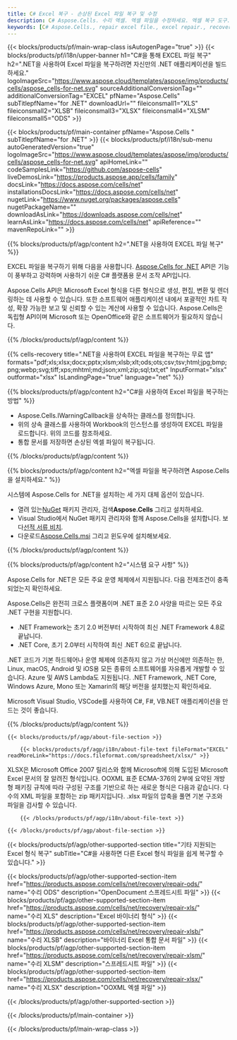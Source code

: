 ```yaml
---
title: C# Excel 복구 - 손상된 Excel 파일 복구 및 수정
description: C# Aspose.Cells. 수리 엑셀. 엑셀 파일을 수정하세요. 엑셀 복구 도구. 엑셀 부패. 엑셀 데이터를 복원합니다. 엑셀 파일 복구. 손상된 엑셀 파일을 복구하세요.
keywords: [C# Aspose.Cells., repair excel file., excel repair., recover corrupted excel file., repair corrupted excel., recover excel., fix excel file., excel corruption., restore excel data., excel file recovery., recover corrupted excel file.]
---
```

{{< blocks/products/pf/main-wrap-class isAutogenPage="true" >}}
{{< blocks/products/pf/i18n/upper-banner h1="C#을 통해 EXCEL 파일 복구" h2=".NET을 사용하여 Excel 파일을 복구하려면 자신만의 .NET 애플리케이션을 빌드하세요." logoImageSrc="https://www.aspose.cloud/templates/aspose/img/products/cells/aspose_cells-for-net.svg" sourceAdditionalConversionTag="" additionalConversionTag="EXCEL" pfName="Aspose.Cells" subTitlepfName="for .NET" downloadUrl="" fileiconsmall1="XLS" fileiconsmall2="XLSB" fileiconsmall3="XLSX" fileiconsmall4="XLSM" fileiconsmall5="ODS" >}}

{{< blocks/products/pf/main-container pfName="Aspose.Cells " subTitlepfName="for .NET" >}}
{{< blocks/products/pf/i18n/sub-menu autoGeneratedVersion="true" logoImageSrc="https://www.aspose.cloud/templates/aspose/img/products/cells/aspose_cells-for-net.svg" apiHomeLink="" codeSamplesLink="https://github.com/aspose-cells" liveDemosLink="https://products.aspose.app/cells/family" docsLink="https://docs.aspose.com/cells/net" installationsDocsLink="https://docs.aspose.com/cells/net" nugetLink="https://www.nuget.org/packages/aspose.cells" nugetPackageName="" downloadAsLink="https://downloads.aspose.com/cells/net" learnAsLink="https://docs.aspose.com/cells/net" apiReference="" mavenRepoLink="" >}}

{{% blocks/products/pf/agp/content h2=".NET을 사용하여 EXCEL 파일 복구" %}}

 EXCEL 파일을 복구하기 위해 다음을 사용합니다.
 [Aspose.Cells for .NET](https://products.aspose.com/cells/net) 
 API은 기능이 풍부하고 강력하며 사용하기 쉬운 C# 플랫폼용 문서 조작 API입니다.
 
 Aspose.Cells API은 Microsoft Excel 형식을 다른 형식으로 생성, 편집, 변환 및 렌더링하는 데 사용할 수 있습니다. 또한 소프트웨어 애플리케이션 내에서 포괄적인 차트 작성, 확장 가능한 보고 및 신뢰할 수 있는 계산에 사용할 수 있습니다. Aspose.Cells은 독립형 API이며 Microsoft 또는 OpenOffice와 같은 소프트웨어가 필요하지 않습니다.

{{% /blocks/products/pf/agp/content %}}

{{% cells-recovery title=".NET을 사용하여 EXCEL 파일을 복구하는 무료 앱" formats="pdf;xls;xlsx;docx;pptx;xlsm;xlsb;xlt;ods;ots;csv;tsv;html;jpg;bmp;png;webp;svg;tiff;xps;mhtml;md;json;xml;zip;sql;txt;et" InputFormat="xlsx" outformat="xlsx" IsLandingPage="true" language="net" %}}

{{% blocks/products/pf/agp/content h2="C#을 사용하여 Excel 파일을 복구하는 방법" %}}

+ Aspose.Cells.IWarningCallback을 상속하는 클래스를 정의합니다.
+ 위의 상속 클래스를 사용하여 Workbook의 인스턴스를 생성하여 EXCEL 파일을 로드합니다. 위의 코드를 참조하세요.
+ 통합 문서를 저장하면 손상된 엑셀 파일이 복구됩니다.

{{% /blocks/products/pf/agp/content %}}


{{% blocks/products/pf/agp/content h2="엑셀 파일을 복구하려면 Aspose.Cells을 설치하세요." %}}

시스템에 Aspose.Cells for .NET을 설치하는 세 가지 대체 옵션이 있습니다.
-  열려 있는[NuGet](https://www.nuget.org/packages/aspose.cells) 패키지 관리자, 검색**Aspose.Cells** 그리고 설치하세요.
-  Visual Studio에서 NuGet 패키지 관리자와 함께 Aspose.Cells을 설치합니다. 보다[선적 서류 비치](https://docs.aspose.com/cells/net/getting-started/#install-asposecells-through-nuget). 
-  다운로드[Aspose.Cells.msi](https://releases.aspose.com/cells/net/) 그리고 윈도우에 설치해보세요.

{{% /blocks/products/pf/agp/content %}}

    
{{% blocks/products/pf/agp/content h2="시스템 요구 사항" %}}

 Aspose.Cells for .NET은 모든 주요 운영 체제에서 지원됩니다. 다음 전제조건이 충족되었는지 확인하세요.
 
Aspose.Cells은 완전히 크로스 플랫폼이며 .NET 표준 2.0 사양을 따르는 모든 주요 .NET 구현을 지원합니다.
-  .NET Framework는 초기 2.0 버전부터 시작하여 최신 .NET Framework 4.8로 끝납니다.
-  .NET Core, 초기 2.0부터 시작하여 최신 .NET 6으로 끝납니다.

.NET 코드가 기본 하드웨어나 운영 체제에 의존하지 않고 가상 머신에만 의존하는 한, Linux, macOS, Android 및 iOS용 모든 종류의 소프트웨어를 자유롭게 개발할 수 있습니다. Azure 및 AWS Lambda도 지원됩니다. .NET Framework, .NET Core, Windows Azure, Mono 또는 Xamarin의 해당 버전을 설치했는지 확인하세요.

Microsoft Visual Studio, VSCode를 사용하여 C#, F#, VB.NET 애플리케이션을 만드는 것이 좋습니다.

{{% /blocks/products/pf/agp/content %}}
    
    
<!-- aboutfile Starts -->

    {{< blocks/products/pf/agp/about-file-section >}}

        {{< blocks/products/pf/agp/i18n/about-file-text fileFormat="EXCEL" readMoreLink="https://docs.fileformat.com/spreadsheet/xlsx/" >}}
XLSX은 Microsoft Office 2007 릴리스와 함께 Microsoft에 의해 도입된 Microsoft Excel 문서의 잘 알려진 형식입니다. OOXML 표준 ECMA-376의 2부에 요약된 개방형 패키징 규칙에 따라 구성된 구조를 기반으로 하는 새로운 형식은 다음과 같습니다. 다수의 XML 파일을 포함하는 zip 패키지입니다. .xlsx 파일의 압축을 풀면 기본 구조와 파일을 검사할 수 있습니다.

        {{< /blocks/products/pf/agp/i18n/about-file-text >}}

    {{< /blocks/products/pf/agp/about-file-section >}}

<!-- aboutfile Ends -->

{{< blocks/products/pf/agp/other-supported-section title="기타 지원되는 Excel 형식 복구" subTitle="C#을 사용하면 다른 Excel 형식 파일을 쉽게 복구할 수 있습니다." >}}

{{< blocks/products/pf/agp/other-supported-section-item href="https://products.aspose.com/cells/net/recovery/repair-ods/" name="수리 ODS" description="OpenDocument 스프레드시트 파일" >}}
{{< blocks/products/pf/agp/other-supported-section-item href="https://products.aspose.com/cells/net/recovery/repair-xls/" name="수리 XLS" description="Excel 바이너리 형식" >}}
{{< blocks/products/pf/agp/other-supported-section-item href="https://products.aspose.com/cells/net/recovery/repair-xlsb/" name="수리 XLSB" description="바이너리 Excel 통합 문서 파일" >}}
{{< blocks/products/pf/agp/other-supported-section-item href="https://products.aspose.com/cells/net/recovery/repair-xlsm/" name="수리 XLSM" description="스프레드시트 파일" >}}
{{< blocks/products/pf/agp/other-supported-section-item href="https://products.aspose.com/cells/net/recovery/repair-xlsx/" name="수리 XLSX" description="OOXML 엑셀 파일" >}}

{{< /blocks/products/pf/agp/other-supported-section >}}

{{< /blocks/products/pf/main-container >}}
    
{{< /blocks/products/pf/main-wrap-class >}}
